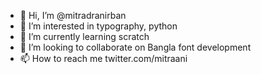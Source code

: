 - 👋 Hi, I’m @mitradranirban
- 👀 I’m interested in typography, python
- 🌱 I’m currently learning scratch
- 💞️ I’m looking to collaborate on Bangla font development
- 📫 How to reach me twitter.com/mitraani

<!---
mitradranirban/mitradranirban is a ✨ special ✨ repository because its `README.md` (this file) appears on your GitHub profile.
You can click the Preview link to take a look at your changes.
--->
